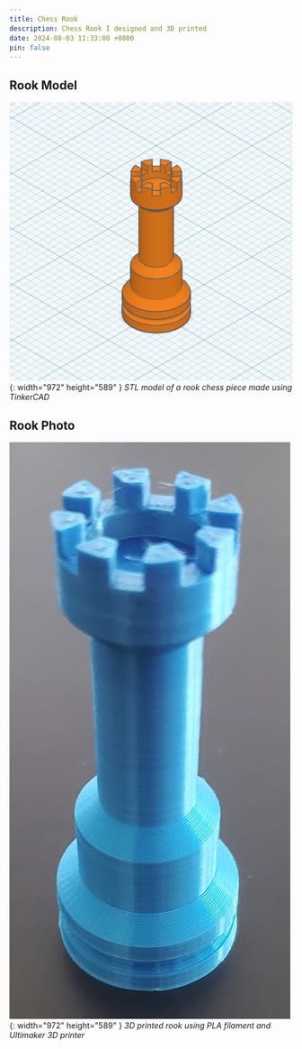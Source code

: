 ```yaml
---
title: Chess Rook
description: Chess Rook I designed and 3D printed
date: 2024-08-03 11:33:00 +0800
pin: false
---
```


## Rook Model

![Desktop View](/assets/img/ChessRook/RookModel.png){: width="972" height="589" }
_STL model of a rook chess piece made using TinkerCAD_

## Rook Photo

![Desktop View](/assets/img/ChessRook/RookPhoto.jpg){: width="972" height="589" }
_3D printed rook using PLA filament and Ultimaker 3D printer_
